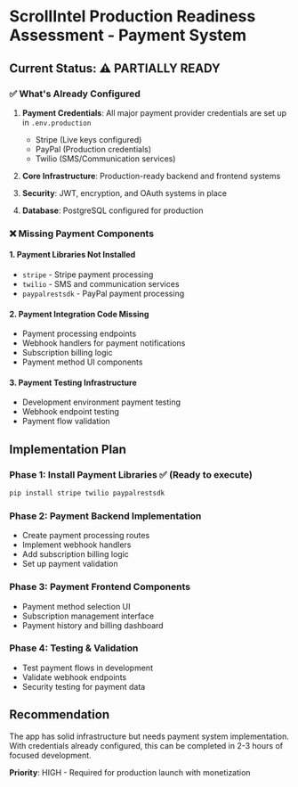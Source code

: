 # ScrollIntel Production Readiness Assessment - Payment System

## Current Status: ⚠️ PARTIALLY READY

### ✅ What's Already Configured
1. **Payment Credentials**: All major payment provider credentials are set up in `.env.production`
   - Stripe (Live keys configured)
   - PayPal (Production credentials)
   - Twilio (SMS/Communication services)

2. **Core Infrastructure**: Production-ready backend and frontend systems
3. **Security**: JWT, encryption, and OAuth systems in place
4. **Database**: PostgreSQL configured for production

### ❌ Missing Payment Components

#### 1. Payment Libraries Not Installed
- `stripe` - Stripe payment processing
- `twilio` - SMS and communication services  
- `paypalrestsdk` - PayPal payment processing

#### 2. Payment Integration Code Missing
- Payment processing endpoints
- Webhook handlers for payment notifications
- Subscription billing logic
- Payment method UI components

#### 3. Payment Testing Infrastructure
- Development environment payment testing
- Webhook endpoint testing
- Payment flow validation

## Implementation Plan

### Phase 1: Install Payment Libraries ✅ (Ready to execute)
```bash
pip install stripe twilio paypalrestsdk
```

### Phase 2: Payment Backend Implementation
- Create payment processing routes
- Implement webhook handlers
- Add subscription billing logic
- Set up payment validation

### Phase 3: Payment Frontend Components
- Payment method selection UI
- Subscription management interface
- Payment history and billing dashboard

### Phase 4: Testing & Validation
- Test payment flows in development
- Validate webhook endpoints
- Security testing for payment data

## Recommendation
The app has solid infrastructure but needs payment system implementation. With credentials already configured, this can be completed in 2-3 hours of focused development.

**Priority**: HIGH - Required for production launch with monetization